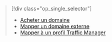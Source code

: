 > [!div class="op_single_selector"]
> * [Acheter un domaine](../articles/app-service/custom-dns-web-site-buydomains-web-app.md)
> * [Mapper un domaine externe](../articles/app-service/app-service-web-tutorial-custom-domain.md)
> * [Mapper à un profil Traffic Manager](../articles/app-service/web-sites-traffic-manager-custom-domain-name.md)
> 
> 

